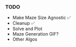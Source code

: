 ### TODO
- Make Maze Size Agnostic ✅
- Cleanup ✅
- Solve and Plot
- Maze Generation GIF? 
- Other Algos
